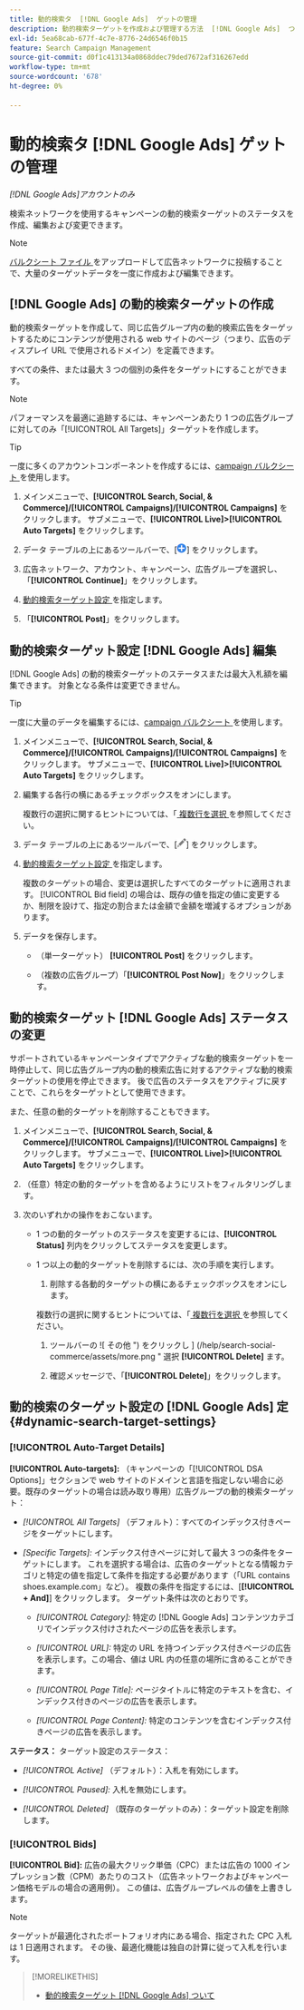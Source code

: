 ```yaml
---
title: 動的検索タ  [!DNL Google Ads]  ゲットの管理
description: 動的検索ターゲットを作成および管理する方法  [!DNL Google Ads]  ついて説明します。
exl-id: 5ea68cab-677f-4c7e-8776-24d6546f0b15
feature: Search Campaign Management
source-git-commit: d0f1c413134a0868ddec79ded7672af316267edd
workflow-type: tm+mt
source-wordcount: '678'
ht-degree: 0%

---
```


# 動的検索タ [!DNL Google Ads] ゲットの管理

*[!DNL Google Ads]アカウントのみ*

検索ネットワークを使用するキャンペーンの動的検索ターゲットのステータスを作成、編集および変更できます。

>[!NOTE]
>
>[ バルクシート ファイル ](/help/search-social-commerce/campaign-management/bulksheets/bulksheet-about.md) をアップロードして広告ネットワークに投稿することで、大量のターゲットデータを一度に作成および編集できます。

## [!DNL Google Ads] の動的検索ターゲットの作成

動的検索ターゲットを作成して、同じ広告グループ内の動的検索広告をターゲットするためにコンテンツが使用される web サイトのページ（つまり、広告のディスプレイ URL で使用されるドメイン）を定義できます。

すべての条件、または最大 3 つの個別の条件をターゲットにすることができます。

>[!NOTE]
>
>パフォーマンスを最適に追跡するには、キャンペーンあたり 1 つの広告グループに対してのみ「[!UICONTROL All Targets]」ターゲットを作成します。

>[!TIP]
>
>一度に多くのアカウントコンポーネントを作成するには、[campaign バルクシート ](/help/search-social-commerce/campaign-management/bulksheets/bulksheet-about.md) を使用します。

1. メインメニューで、**[!UICONTROL Search, Social, & Commerce]/[!UICONTROL Campaigns]/[!UICONTROL Campaigns]** をクリックします。 サブメニューで、**[!UICONTROL Live]>[!UICONTROL Auto Targets]** をクリックします。

1. データ テーブルの上にあるツールバーで、[![ 作成 ](/help/search-social-commerce/assets/add.png " 作成 ")] をクリックします。

1. 広告ネットワーク、アカウント、キャンペーン、広告グループを選択し、「**[!UICONTROL Continue]**」をクリックします。

1. [ 動的検索ターゲット設定 ](#dynamic-search-target-settings) を指定します。

1. 「**[!UICONTROL Post]**」をクリックします。

## 動的検索ターゲット設定 [!DNL Google Ads] 編集

[!DNL Google Ads] の動的検索ターゲットのステータスまたは最大入札額を編集できます。 対象となる条件は変更できません。

>[!TIP]
>
>一度に大量のデータを編集するには、[campaign バルクシート ](/help/search-social-commerce/campaign-management/bulksheets/bulksheet-about.md) を使用します。

1. メインメニューで、**[!UICONTROL Search, Social, & Commerce]/[!UICONTROL Campaigns]/[!UICONTROL Campaigns]** をクリックします。 サブメニューで、**[!UICONTROL Live]>[!UICONTROL Auto Targets]** をクリックします。

1. 編集する各行の横にあるチェックボックスをオンにします。

   複数行の選択に関するヒントについては、「[ 複数行を選択 ](/help/search-social-commerce/common-tasks/navigation-editing-selection/multiple-rows-select.md) を参照してください。

1. データ テーブルの上にあるツールバーで、[![ 編集 ](/help/search-social-commerce/assets/edit.png " 編集 ")] をクリックします。

1. [ 動的検索ターゲット設定 ](#dynamic-search-target-settings) を指定します。

   複数のターゲットの場合、変更は選択したすべてのターゲットに適用されます。 [!UICONTROL Bid field] の場合は、既存の値を指定の値に変更するか、制限を設けて、指定の割合または金額で金額を増減するオプションがあります。

1. データを保存します。

   * （単一ターゲット） **[!UICONTROL Post]** をクリックします。

   * （複数の広告グループ）「**[!UICONTROL Post Now]**」をクリックします。

## 動的検索ターゲット [!DNL Google Ads] ステータスの変更

サポートされているキャンペーンタイプでアクティブな動的検索ターゲットを一時停止して、同じ広告グループ内の動的検索広告に対するアクティブな動的検索ターゲットの使用を停止できます。 後で広告のステータスをアクティブに戻すことで、これらをターゲットとして使用できます。

また、任意の動的ターゲットを削除することもできます。

1. メインメニューで、**[!UICONTROL Search, Social, & Commerce]/[!UICONTROL Campaigns]/[!UICONTROL Campaigns]** をクリックします。 サブメニューで、**[!UICONTROL Live]>[!UICONTROL Auto Targets]** をクリックします。

1. （任意）特定の動的ターゲットを含めるようにリストをフィルタリングします。

1. 次のいずれかの操作をおこないます。

   * 1 つの動的ターゲットのステータスを変更するには、**[!UICONTROL Status]** 列内をクリックしてステータスを変更します。

   * 1 つ以上の動的ターゲットを削除するには、次の手順を実行します。

      1. 削除する各動的ターゲットの横にあるチェックボックスをオンにします。

     複数行の選択に関するヒントについては、「[ 複数行を選択 ](/help/search-social-commerce/common-tasks/navigation-editing-selection/multiple-rows-select.md) を参照してください。

      1. ツールバーの ![ その他 ") をクリックし ] (/help/search-social-commerce/assets/more.png " 選択 **[!UICONTROL Delete]** ます。

      1. 確認メッセージで、「**[!UICONTROL Delete]**」をクリックします。

## 動的検索のターゲット設定の [!DNL Google Ads] 定 {#dynamic-search-target-settings}

### [!UICONTROL Auto-Target Details]

**[!UICONTROL Auto-targets]:** （キャンペーンの「[!UICONTROL DSA Options]」セクションで web サイトのドメインと言語を指定しない場合に必要。既存のターゲットの場合は読み取り専用）広告グループの動的検索ターゲット：

* *[!UICONTROL All Targets]* （デフォルト）：すべてのインデックス付きページをターゲットにします。

* *\[Specific Targets\]:* インデックス付きページに対して最大 3 つの条件をターゲットにします。 これを選択する場合は、広告のターゲットとなる情報カテゴリと特定の値を指定して条件を指定する必要があります（「URL contains shoes.example.com」など）。 複数の条件を指定するには、[**[!UICONTROL + And]**] をクリックします。 ターゲット条件は次のとおりです。

   * *[!UICONTROL Category]:* 特定の [!DNL Google Ads] コンテンツカテゴリでインデックス付けされたページの広告を表示します。

   * *[!UICONTROL URL]:* 特定の URL を持つインデックス付きページの広告を表示します。この場合、値は URL 内の任意の場所に含めることができます。

   * *[!UICONTROL Page Title]:* ページタイトルに特定のテキストを含む、インデックス付きのページの広告を表示します。

   * *[!UICONTROL Page Content]:* 特定のコンテンツを含むインデックス付きページの広告を表示します。

**ステータス：** ターゲット設定のステータス：

* *[!UICONTROL Active]* （デフォルト）：入札を有効にします。

* *[!UICONTROL Paused]:* 入札を無効にします。

* *[!UICONTROL Deleted]* （既存のターゲットのみ）：ターゲット設定を削除します。

### [!UICONTROL Bids]

**[!UICONTROL Bid]:** 広告の最大クリック単価（CPC）または広告の 1000 インプレッション数（CPM）あたりのコスト（広告ネットワークおよびキャンペーン価格モデルの場合の適用例）。 この値は、広告グループレベルの値を上書きします。

>[!NOTE]
>
>ターゲットが最適化されたポートフォリオ内にある場合、指定された CPC 入札は 1 日適用されます。 その後、最適化機能は独自の計算に従って入札を行います。

>[!MORELIKETHIS]
>
>* [ 動的検索ターゲット  [!DNL Google Ads]  ついて ](dynamic-search-target-about.md)
